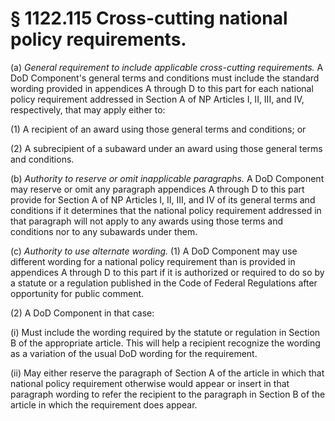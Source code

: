 # § 1122.115   Cross-cutting national policy requirements.

(a) *General requirement to include applicable cross-cutting requirements.* A DoD Component's general terms and conditions must include the standard wording provided in appendices A through D to this part for each national policy requirement addressed in Section A of NP Articles I, II, III, and IV, respectively, that may apply either to:


(1) A recipient of an award using those general terms and conditions; or


(2) A subrecipient of a subaward under an award using those general terms and conditions.


(b) *Authority to reserve or omit inapplicable paragraphs.* A DoD Component may reserve or omit any paragraph appendices A through D to this part provide for Section A of NP Articles I, II, III, and IV of its general terms and conditions if it determines that the national policy requirement addressed in that paragraph will not apply to any awards using those terms and conditions nor to any subawards under them.


(c) *Authority to use alternate wording.* (1) A DoD Component may use different wording for a national policy requirement than is provided in appendices A through D to this part if it is authorized or required to do so by a statute or a regulation published in the Code of Federal Regulations after opportunity for public comment.


(2) A DoD Component in that case:


(i) Must include the wording required by the statute or regulation in Section B of the appropriate article. This will help a recipient recognize the wording as a variation of the usual DoD wording for the requirement.


(ii) May either reserve the paragraph of Section A of the article in which that national policy requirement otherwise would appear or insert in that paragraph wording to refer the recipient to the paragraph in Section B of the article in which the requirement does appear.




